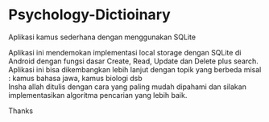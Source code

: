 # Psychology-Dictioinary
Aplikasi kamus sederhana dengan menggunakan SQLite

Aplikasi ini mendemokan implementasi local storage dengan SQLite di Android dengan fungsi dasar Create, Read, Update dan Delete plus search.<br>
Aplikasi ini bisa dikembangkan lebih lanjut dengan topik yang berbeda misal : kamus bahasa jawa, kamus biologi dsb<br>
Insha allah ditulis dengan cara yang paling mudah dipahami dan silakan implementasikan algoritma pencarian yang lebih baik. <br>

Thanks

